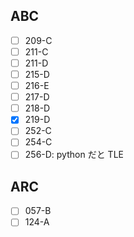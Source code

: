 
## ABC 
- [ ] 209-C
- [ ] 211-C
- [ ] 211-D
- [ ] 215-D
- [ ] 216-E
- [ ] 217-D
- [ ] 218-D
- [x] 219-D
- [ ] 252-C
- [ ] 254-C
- [ ] 256-D: python だと TLE

## ARC
- [ ] 057-B
- [ ] 124-A